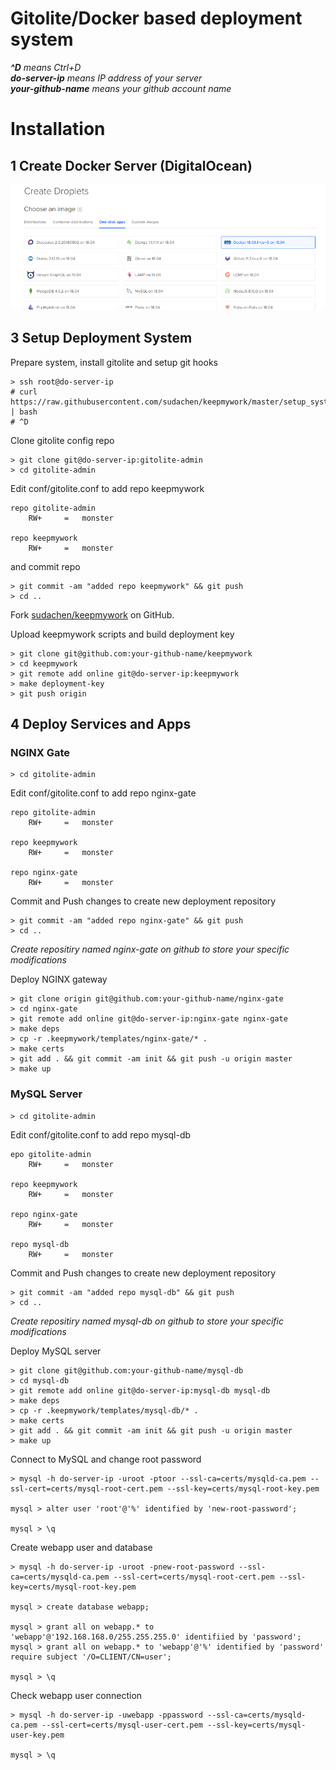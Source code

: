 # Gitolite/Docker based deployment system

_**^D** means Ctrl+D_   
_**do-server-ip** means IP address of your server_   
_**your-github-name** means your github account name_   

# Installation

## 1 Create Docker Server (DigitalOcean)

![](docs/img/do-docker.png)

## 3 Setup Deployment System

Prepare system, install gitolite and setup git hooks 
```
> ssh root@do-server-ip
# curl https://raw.githubusercontent.com/sudachen/keepmywork/master/setup_system | bash
# ^D
```

Clone gitolite config repo
```
> git clone git@do-server-ip:gitolite-admin
> cd gitolite-admin
```

Edit conf/gitolite.conf to add repo keepmywork
```
repo gitolite-admin
    RW+     =   monster

repo keepmywork
    RW+     =   monster
```

and commit repo
```
> git commit -am "added repo keepmywork" && git push
> cd ..
```

Fork [sudachen/keepmywork](https://github.com/sudachen/keepmywork) on GitHub.

Upload keepmywork scripts and build deployment key
```
> git clone git@github.com:your-github-name/keepmywork
> cd keepmywork
> git remote add online git@do-server-ip:keepmywork
> make deployment-key
> git push origin
```

## 4 Deploy Services and Apps

### NGINX Gate

```
> cd gitolite-admin
```

Edit conf/gitolite.conf to add repo nginx-gate
```
repo gitolite-admin
    RW+     =   monster

repo keepmywork
    RW+     =   monster

repo nginx-gate
    RW+     =   monster
```

Commit and Push changes to create new deployment repository
```
> git commit -am "added repo nginx-gate" && git push
> cd ..
```

_Create repositiry named nginx-gate on github to store your specific modifications_

Deploy NGINX gateway
```
> git clone origin git@github.com:your-github-name/nginx-gate
> cd nginx-gate
> git remote add online git@do-server-ip:nginx-gate nginx-gate
> make deps
> cp -r .keepmywork/templates/nginx-gate/* .
> make certs
> git add . && git commit -am init && git push -u origin master
> make up
```

### MySQL Server

```
> cd gitolite-admin
```

Edit conf/gitolite.conf to add repo mysql-db
```
epo gitolite-admin
    RW+     =   monster

repo keepmywork
    RW+     =   monster

repo nginx-gate
    RW+     =   monster

repo mysql-db
    RW+     =   monster
```

Commit and Push changes to create new deployment repository
```
> git commit -am "added repo mysql-db" && git push
> cd ..
```

_Create repositiry named mysql-db on github to store your specific modifications_

Deploy MySQL server
```
> git clone git@github.com:your-github-name/mysql-db
> cd mysql-db
> git remote add online git@do-server-ip:mysql-db mysql-db
> make deps
> cp -r .keepmywork/templates/mysql-db/* .
> make certs
> git add . && git commit -am init && git push -u origin master
> make up
```

Connect to MySQL and change root password
```
> mysql -h do-server-ip -uroot -ptoor --ssl-ca=certs/mysqld-ca.pem --ssl-cert=certs/mysql-root-cert.pem --ssl-key=certs/mysql-root-key.pem

mysql > alter user 'root'@'%' identified by 'new-root-password';

mysql > \q
```

Create webapp user and database
```
> mysql -h do-server-ip -uroot -pnew-root-password --ssl-ca=certs/mysqld-ca.pem --ssl-cert=certs/mysql-root-cert.pem --ssl-key=certs/mysql-root-key.pem

mysql > create database webapp;

mysql > grant all on webapp.* to 'webapp'@'192.168.168.0/255.255.255.0' identifiied by 'password';
mysql > grant all on webapp.* to 'webapp'@'%' identified by 'password' require subject '/O=CLIENT/CN=user';

mysql > \q
```

Check webapp user connection
```
> mysql -h do-server-ip -uwebapp -ppassword --ssl-ca=certs/mysqld-ca.pem --ssl-cert=certs/mysql-user-cert.pem --ssl-key=certs/mysql-user-key.pem

mysql > \q
```
